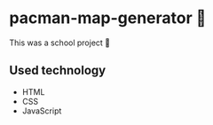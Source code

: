 # pacman-map-generator 👾

This was a school project 🏫

## Used technology
- HTML
- CSS
- JavaScript

